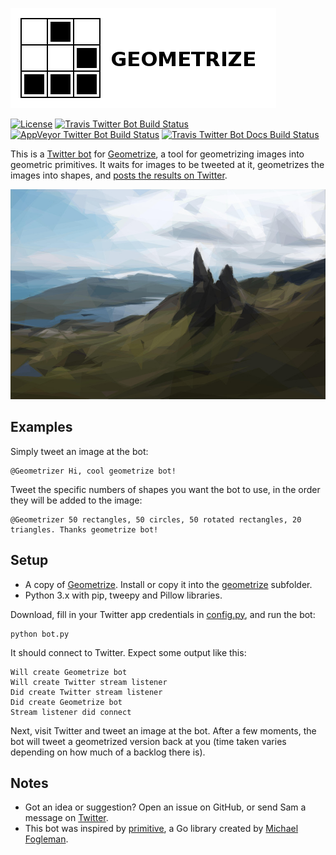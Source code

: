 [![Geometrize Twitter bot logo](https://github.com/Tw1ddle/geometrize-twitter-bot/blob/master/screenshots/logo.png?raw=true "Geometrize - geometrizing images into geometric primitives Twitter bot logo")](http://www.geometrize.co.uk/)

[![License](http://img.shields.io/:license-mit-blue.svg?style=flat-square)](https://github.com/Tw1ddle/geometrize-twitter-bot/blob/master/LICENSE)
[![Travis Twitter Bot Build Status](https://img.shields.io/travis/Tw1ddle/geometrize-twitter-bot.svg?style=flat-square)](https://travis-ci.org/Tw1ddle/geometrize-twitter-bot)
[![AppVeyor Twitter Bot Build Status](https://ci.appveyor.com/api/projects/status/e9d5ghphfm3oa2au?svg=true)](https://ci.appveyor.com/project/Tw1ddle/geometrize-twitter-bot)
[![Travis Twitter Bot Docs Build Status](https://img.shields.io/travis/Tw1ddle/geometrize-twitter-bot-docs.svg?style=flat-square)](https://travis-ci.org/Tw1ddle/geometrize-twitter-bot-docs)

This is a [Twitter bot](https://twitter.com/Geometrizer) for [Geometrize](http://www.geometrize.co.uk/), a tool for geometrizing images into geometric primitives. It waits for images to be tweeted at it, geometrizes the images into shapes, and [posts the results 
on Twitter](https://twitter.com/Geometrizer).

[![Geometrized Old Man of Storr](https://github.com/Tw1ddle/geometrize-twitter-bot/blob/master/screenshots/old_man_of_storr.jpg?raw=true "Old Man of Storr, 400 triangles")](http://www.geometrize.co.uk/)

## Examples

Simply tweet an image at the bot:

```
@Geometrizer Hi, cool geometrize bot!
```

Tweet the specific numbers of shapes you want the bot to use, in the order they will be added to the image:

```
@Geometrizer 50 rectangles, 50 circles, 50 rotated rectangles, 20 triangles. Thanks geometrize bot!
```

## Setup

 * A copy of [Geometrize](http://www.geometrize.co.uk/). Install or copy it into the [geometrize](https://github.com/Tw1ddle/geometrize-twitter-bot/blob/master/geometrize) subfolder.
 * Python 3.x with pip, tweepy and Pillow libraries.

Download, fill in your Twitter app credentials in [config.py](https://github.com/Tw1ddle/geometrize-twitter-bot/blob/master/bot/config.py), and run the bot:

```
python bot.py
```

It should connect to Twitter. Expect some output like this:

```
Will create Geometrize bot
Will create Twitter stream listener
Did create Twitter stream listener
Did create Geometrize bot
Stream listener did connect
```

Next, visit Twitter and tweet an image at the bot. After a few moments, the bot will tweet a geometrized version back at you (time taken varies depending on how much of a backlog there is).

## Notes
 * Got an idea or suggestion? Open an issue on GitHub, or send Sam a message on [Twitter](https://twitter.com/Sam_Twidale).
 * This bot was inspired by [primitive](https://github.com/fogleman/primitive), a Go library created by [Michael Fogleman](https://github.com/fogleman).